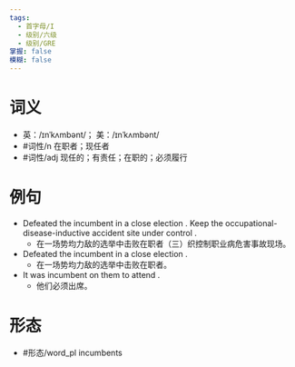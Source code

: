```yaml
---
tags:
  - 首字母/I
  - 级别/六级
  - 级别/GRE
掌握: false
模糊: false
---
```

# 词义
- 英：/ɪnˈkʌmbənt/； 美：/ɪnˈkʌmbənt/
- #词性/n  在职者；现任者
- #词性/adj  现任的；有责任；在职的；必须履行
# 例句
- Defeated the incumbent in a close election . Keep the occupational-disease-inductive accident site under control .
	- 在一场势均力敌的选举中击败在职者（三）织控制职业病危害事故现场。
- Defeated the incumbent in a close election .
	- 在一场势均力敌的选举中击败在职者。
- It was incumbent on them to attend .
	- 他们必须出席。
# 形态
- #形态/word_pl incumbents
